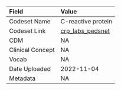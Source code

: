|Field            |Value              |
|:----------------|:------------------|
|Codeset Name     |C-reactive protein |
|Codeset Link     |[crp_labs_pedsnet](https://github.com/PEDSnet/Variable-Dictionary/blob/main/lab_meas/crp_labs_pedsnet.csv)|
|CDM              |NA                 |
|Clinical Concept |NA                 |
|Vocab            |NA                 |
|Date Uploaded    |2022-11-04         |
|Metadata         |NA                 |
